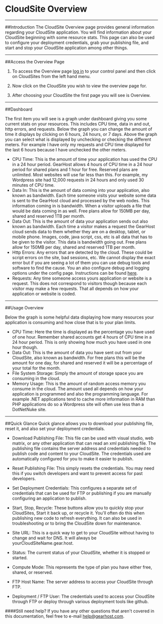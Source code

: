 CloudSite Overview
==================

*** 

##Introduction 
The CloudSite Overview page provides general information regarding your CloudSite application.  You will find information about your CloudSite beginning with some resource stats. This page can also be used to configure your deployment credentials, grab your publishing file, and start and stop your CloudSite application among other things. 

*** 

##Access the Overview Page 



1. To access the Overview page [log in][login] to your control panel and then click on CloudSites from the left hand menu. 

  

2. Now click on the CloudSite you wish to view the overview page for.
3. After choosing your CloudSite the first page you will see is Overview.



***
##Dashboard  

 The first item you will see is a graph under dashboard giving you some current stats on your resources. This includes CPU time, data in and out, http errors, and requests. Below the graph you can change the amount of time it displays by clicking on 6 hours, 24 hours, or 7 days. Above the graph you can select what is displayed by unchecking or checking the different meters. For example I have only my requests and CPU time displayed for the last 6 hours because I have unchecked the other meters. 
 


 - CPU Time: This is the amount of time your application has used the CPU in a 24 hour period. GearHost allows 4 hours of CPU time in a 24 hour period for shared plans and 1 hour for free. Reserved plans are unlimited. Most websites will use far less than this. For example, my Wordpress site had 12,000 requests in 24 hours and only used 30 minutes of CPU time. 
 - Data In: This is the amount of data coming into your application, also known as bandwidth. Each time someone visits your website some data is sent to the GearHost cloud and processed by the web nodes. This information coming in is bandwidth. When a visitor uploads a file that would be data coming in as well. Free plans allow for 150MB per day, shared and reserved 1TB per month. 
 - Data Out: This is the amount of data your application sends out also known as bandwidth. Each time a visitor makes a request the GearHost cloud sends data to them whether they are on a desktop, tablet, or mobile phone. Images, code, java script, css, etc is all data that has to be given to the visitor. This data is bandwidth going out. Free plans allow for 150MB per day, shared and reserved 1TB per month. 
 - Http Errors: Any errors that are detected by the cloud. These could be script errors on the site, bad sessions, etc. We cannot display the exact error but if you are seeing a lot of them you can use debug tools and software to find the cause. You an also configure debug and logging options under the config page. Instructions can be found [here](https://www.gearhost.com/documentation/site-diagnostics).
 - Requests: Any time someone access yours application or website is a request. This does not correspond to visitors though because each visitor may make a few requests. That all depends on how your application or website is coded. 

***
##Usage Overview

 Below the graph is some helpful data displaying how many resources your application is consuming and how close that is to your plan limits. 



- CPU Time: Here the time is displayed as the percentage you have used of one hour. Remember shared accounts get 4 hours of CPU time in a 24 hour period. This is only showing how much you have used in one hour though. 
- Data Out: This is the amount of data you have sent out from your CloudSite, also known as bandwidth. For free plans this will be the amount for one day, for shared and reserved it will be a percentage of your total for the month. 
- File System Storage: Simply the amount of storage space you are consuming in the cloud. 
- Memory Usage: This is the amount of random access memory you consume in the cloud. The amount used all depends on how your application is programmed and also the programming language. For example .NET applications tend to cache more information in RAM than PHP applications do so a Wordpress site will often use less than a DotNetNuke site. 

***
##Quick Glance
Quick glance allows you to download your publishing file, reset it, and also set your deployment credentials. 

- Download Publishing File: This file can be used with visual studio, web matrix, or any other application that can read an xml publishing file. The publishing file contains the server address and credentials needed to publish code and content to your CloudSite. The credentials used are automatically configured for you to make it easier to publish. 
- Reset Publishing File: This simply resets the credentials. You may need this if you switch developers and want to prevent access for past developers. 
- Set Deployment Credentials: This configures a separate set of credentials that can be used for FTP or publishing if you are manually configuring an application to publish. 
- Start, Stop, Recycle: These buttons allow you to quickly stop your CloudSites, Start it back up, or recycle it. You'll often do this when publishing new code to refresh everything. It can also be used in troubleshooting or to bring the CloudSite down for maintenance.

- Site URL: This is a quick way to get to your CloudSite without having to change and wait for DNS. It will always be yourCloudSiteName.gear.host.
- Status: The current status of your CloudSite, whether it is stopped or started. 
- Compute Mode: This represents the type of plan you have either free, shared, or reserved. 
- FTP Host Name: The server address to access your CloudSite through FTP. 
- Deployment / FTP User: The credentials used to access your CloudSite through FTP or deploy through various deployment tools like github.

####Still need help?
If you have any other questions that aren't covered in this documentation, feel free to e-mail <help@gearhost.com>.


[Login-Link]:https://my.gearhost.com/Account/Login

[menu-cloudsites]: https://raw.githubusercontent.com/GearHost/docs/master/Images/menu-cloudsites.png
[login]: https://raw.githubusercontent.com/GearHost/docs/master/Images/login.png
[tab-overview]: https://raw.githubusercontent.com/GearHost/docs/master/Images/tab-overview.png
